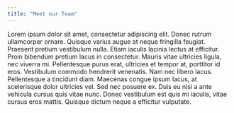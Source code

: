 ```yaml
---
title: "Meet our Team"
---
```


Lorem ipsum dolor sit amet, consectetur adipiscing elit. Donec rutrum ullamcorper ornare. Quisque varius augue at neque fringilla feugiat. Praesent pretium vestibulum nulla. Etiam iaculis lacinia lectus at efficitur. Proin bibendum pretium lacus in consectetur. Mauris vitae ultricies ligula, nec viverra mi. Pellentesque purus erat, ultricies et tempor at, porttitor id eros. Vestibulum commodo hendrerit venenatis. Nam nec libero lacus. Pellentesque a tincidunt diam. Maecenas congue ipsum lacus, at scelerisque dolor ultricies vel. Sed nec posuere ex. Duis eu nisi a ante vehicula cursus quis vitae nunc. Donec vestibulum est quis mi iaculis, vitae cursus eros mattis. Quisque dictum neque a efficitur vulputate.